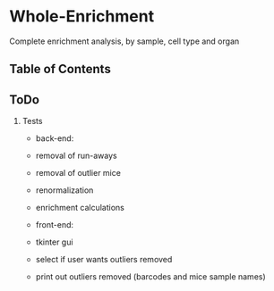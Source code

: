 # Whole-Enrichment
Complete enrichment analysis, by sample, cell type and organ

## Table of Contents


## ToDo
1) Tests
	* back-end:
	* removal of run-aways
	* removal of outlier mice
	* renormalization
	* enrichment calculations

  	* front-end:
  	* tkinter gui
  	* select if user wants outliers removed
  	* print out outliers removed (barcodes and mice sample names)
